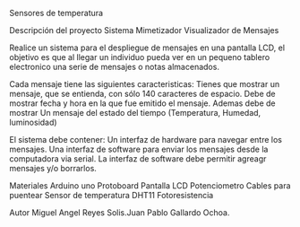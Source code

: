 Sensores de temperatura

Descripción del proyecto
Sistema Mimetizador Visualizador de Mensajes

Realice un sistema para el despliegue de mensajes en una pantalla LCD, el objetivo es que al llegar un individuo pueda ver en un pequeno tablero electronico una serie de mensajes o notas almacenados.

Cada mensaje tiene las siguientes caracteristicas: Tienes que mostrar un mensaje, que se entienda, con sólo 140 caracteres de espacio. Debe de mostrar fecha y hora en la que fue emitido el mensaje. Ademas debe de mostrar Un mensaje del estado del tiempo (Temperatura, Humedad, luminosidad)

El sistema debe contener: Un interfaz de hardware para navegar entre los mensajes. Una interfaz de software para enviar los mensajes desde la computadora via serial. La interfaz de software debe permitir agreagr mensajes y/o borrarlos.

Materiales
Arduino uno
Protoboard
Pantalla LCD
Potenciometro
Cables para puentear
Sensor de temperatura DHT11
Fotoresistencia

Autor
Miguel Angel Reyes Solis.Juan Pablo Gallardo Ochoa. 